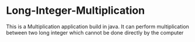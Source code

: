 # Long-Integer-Multiplication
This is a Multiplication application build in java. It can perform multiplication between two long integer which cannot be done directly by the computer
